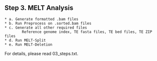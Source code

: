 ## Step 3. MELT Analysis
	* a. Generate formatted .bam files
	* b. Run Preprocess on .sorted.bam files
	* c. Generate all other required files
    		Reference genome index, TE fasta files, TE bed files, TE ZIP files
 	* d. Run MELT-Split
	* e. Run MELT-Deletion
  
For details, please read 03_steps.txt.
